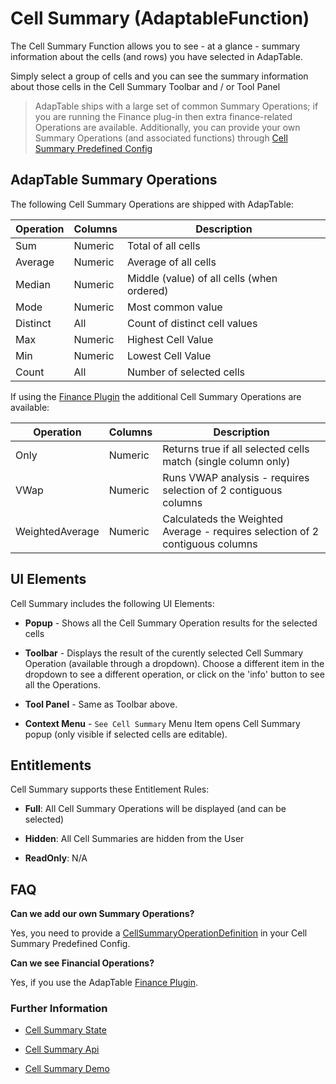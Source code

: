 # Cell Summary (AdaptableFunction)

The Cell Summary Function allows you to see - at a glance - summary information about the cells (and rows) you have selected in AdapTable.

Simply select a group of cells and you can see the summary information about those cells in the Cell Summary Toolbar and / or Tool Panel

> AdapTable ships with a large set of common Summary Operations; if you are running the Finance plug-in then extra finance-related Operations are available. 
> Additionally, you can provide your own Summary Operations (and associated functions) through [Cell Summary Predefined Config](https://api.adaptabletools.com/interfaces/_src_predefinedconfig_cellsummarystate_.cellsummarystate.html)

## AdapTable Summary Operations

The following Cell Summary Operations are shipped with AdapTable:

| Operation | Columns | Description                                |
| --------- | ------- | ------------------------------------------ |
| Sum       | Numeric | Total of all cells                         |
| Average   | Numeric | Average of all cells                       |
| Median    | Numeric | Middle (value) of all cells (when ordered) |
| Mode      | Numeric | Most common value                          |
| Distinct  | All     | Count of distinct cell values              |
| Max       | Numeric | Highest Cell Value                         |
| Min       | Numeric | Lowest Cell Value                          |
| Count     | All     | Number of selected cells                   |

If using the [Finance Plugin](../../../plugins/finance/README.md) the additional Cell Summary Operations are available:

| Operation       | Columns | Description                                                                   |
| --------------- | ------- | ----------------------------------------------------------------------------- |
| Only            | Numeric | Returns true if all selected cells match (single column only)                 |
| VWap            | Numeric | Runs VWAP analysis - requires selection of 2 contiguous columns               |
| WeightedAverage | Numeric | Calculateds the Weighted Average - requires selection of 2 contiguous columns |


## UI Elements

Cell Summary includes the following UI Elements:

- **Popup** - Shows all the Cell Summary Operation results for the selected cells

- **Toolbar** - Displays the result of the curently selected Cell Summary Operation (available through a dropdown).  Choose a different item in the dropdown to see a different operation, or click on the 'info' button to see all the Operations.

- **Tool Panel** - Same as Toolbar above.

- **Context Menu** - `See Cell Summary` Menu Item opens Cell Summary popup (only visible if selected cells are editable).

## Entitlements
Cell Summary supports these Entitlement Rules:

- **Full**: All Cell Summary Operations will be displayed (and can be selected)

- **Hidden**: All Cell Summaries are hidden from the User

- **ReadOnly**: N/A

## FAQ

**Can we add our own Summary Operations?**

Yes, you need to provide a [CellSummaryOperationDefinition](https://api.adaptabletools.com/interfaces/_src_predefinedconfig_cellsummarystate_.cellsummarystate.html#cellsummaryoperationdefinitions) in your Cell Summary Predefined Config.

**Can we see Financial Operations?**

Yes, if you use the AdapTable [Finance Plugin](../../../plugins/finance/README.md).


### Further Information
- [Cell Summary State](https://api.adaptabletools.com/interfaces/_src_predefinedconfig_cellsummarystate_.cellsummarystate.html)

- [Cell Summary Api](https://api.adaptabletools.com/interfaces/_src_api_cellsummaryapi_.cellsummaryapi.html)

- [Cell Summary Demo](https://demo.adaptabletools.com/gridmanagement/aggridcellsummarydemo)